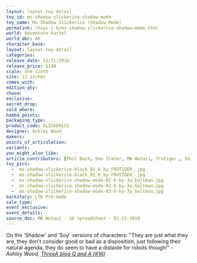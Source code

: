 ```yaml
---
layout: layout-toy-detail 
toy_id: ms-shadow-slickerice-shadow-mode
toy_name: Ms Shadow Slickerice (Shadow Mode)
permalink: /toys-1-6/ms-shadow-slickerice-shadow-mode.html
world: Adventure Kartel
world_abr: AK
character_base: 
layout: layout-toy-detail
categories: 
release_date: 12/31/2016
release_price: $140 
scale: one sixth
size: 12 inches
comes_with: 
edition_qty: 
chase: 
exclusive: 
secret_drop: 
sold_where: 
bamba_points: 
packaging_type: 
product_code: SLICKERICE
designer: Ashley Wood
makers: 
points_of_articulation: 
variants: 
you_might_also_like: 
article_contributors: [Phil Back, Don Slater, MW Wutasi, frutiger_, 3a_boltman]
toy_pics: 
  -  ms-shadow-slickerice-black_01_6_by_FRUTIGER_.jpg
  -  ms-shadow-slickerice-black_02_6_by_FRUTIGER_.jpg
  -  ms-shadow-slickerice-shadow-mode-01-6-by-3a_boltman.jpg
  -  ms-shadow-slickerice-shadow-mode-02-6-by-3a_boltman.jpg
  -  ms-shadow-slickerice-shadow-mode-03-6-by-3a_boltman.jpg
backstory: LTD Pre-made
sale_type: 
event_exclusive: 
event_details: 
source_doc: MW Wutasi - 3A spreadsheet - 01-15-2019
---
```

On the 'Shadow' and 'Soy' versions of characters:
"They are just what they are, they don't consider good or bad as a disposition, just following their natural agenda, they do seem to have a distaste for robots though!"
<cite>- Ashley Wood, <a href="http://worldof3alegion.forumotion.com/t287-qa-sessions-with-ashley-wood" target="_blank">ThreeA blog Q and A (#16)</a></cite>